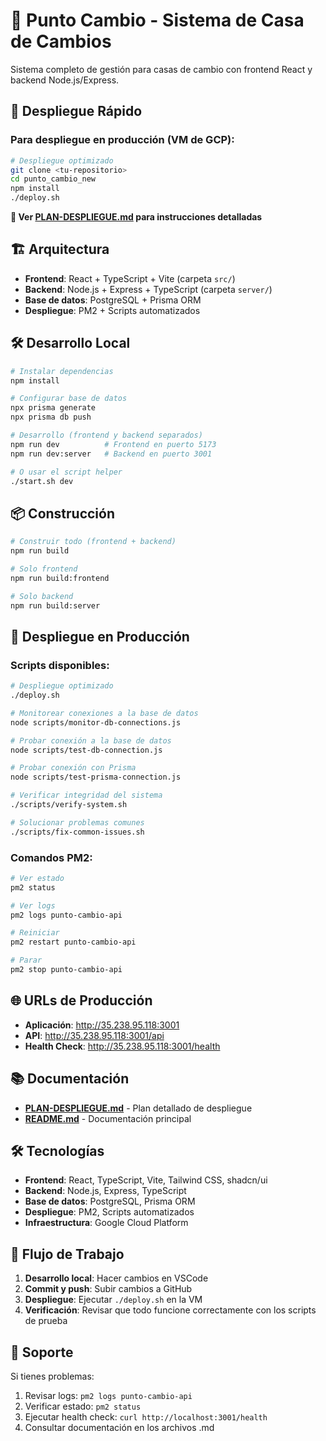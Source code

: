# 🏦 Punto Cambio - Sistema de Casa de Cambios

Sistema completo de gestión para casas de cambio con frontend React y backend Node.js/Express.

## 🚀 Despliegue Rápido

### Para despliegue en producción (VM de GCP):

```bash
# Despliegue optimizado
git clone <tu-repositorio>
cd punto_cambio_new
npm install
./deploy.sh
```

**📖 Ver [PLAN-DESPLIEGUE.md](./PLAN-DESPLIEGUE.md) para instrucciones detalladas**

## 🏗️ Arquitectura

- **Frontend**: React + TypeScript + Vite (carpeta `src/`)
- **Backend**: Node.js + Express + TypeScript (carpeta `server/`)
- **Base de datos**: PostgreSQL + Prisma ORM
- **Despliegue**: PM2 + Scripts automatizados

## 🛠️ Desarrollo Local

```bash
# Instalar dependencias
npm install

# Configurar base de datos
npx prisma generate
npx prisma db push

# Desarrollo (frontend y backend separados)
npm run dev          # Frontend en puerto 5173
npm run dev:server   # Backend en puerto 3001

# O usar el script helper
./start.sh dev
```

## 📦 Construcción

```bash
# Construir todo (frontend + backend)
npm run build

# Solo frontend
npm run build:frontend

# Solo backend
npm run build:server
```

## 🚀 Despliegue en Producción

### Scripts disponibles:

```bash
# Despliegue optimizado
./deploy.sh

# Monitorear conexiones a la base de datos
node scripts/monitor-db-connections.js

# Probar conexión a la base de datos
node scripts/test-db-connection.js

# Probar conexión con Prisma
node scripts/test-prisma-connection.js

# Verificar integridad del sistema
./scripts/verify-system.sh

# Solucionar problemas comunes
./scripts/fix-common-issues.sh
```

### Comandos PM2:

```bash
# Ver estado
pm2 status

# Ver logs
pm2 logs punto-cambio-api

# Reiniciar
pm2 restart punto-cambio-api

# Parar
pm2 stop punto-cambio-api
```

## 🌐 URLs de Producción

- **Aplicación**: http://35.238.95.118:3001
- **API**: http://35.238.95.118:3001/api
- **Health Check**: http://35.238.95.118:3001/health

## 📚 Documentación

- **[PLAN-DESPLIEGUE.md](./PLAN-DESPLIEGUE.md)** - Plan detallado de despliegue
- **[README.md](./README.md)** - Documentación principal

## 🛠️ Tecnologías

- **Frontend**: React, TypeScript, Vite, Tailwind CSS, shadcn/ui
- **Backend**: Node.js, Express, TypeScript
- **Base de datos**: PostgreSQL, Prisma ORM
- **Despliegue**: PM2, Scripts automatizados
- **Infraestructura**: Google Cloud Platform

## 🔄 Flujo de Trabajo

1. **Desarrollo local**: Hacer cambios en VSCode
2. **Commit y push**: Subir cambios a GitHub
3. **Despliegue**: Ejecutar `./deploy.sh` en la VM
4. **Verificación**: Revisar que todo funcione correctamente con los scripts de prueba

## 🚨 Soporte

Si tienes problemas:

1. Revisar logs: `pm2 logs punto-cambio-api`
2. Verificar estado: `pm2 status`
3. Ejecutar health check: `curl http://localhost:3001/health`
4. Consultar documentación en los archivos .md
